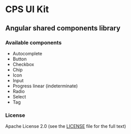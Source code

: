 # CPS UI Kit

## Angular shared components library

### Available components

- Autocomplete
- Button
- Checkbox
- Chip
- Icon
- Input
- Progress linear (indeterminate)
- Radio
- Select
- Tag

### License

Apache License 2.0 (see the [LICENSE](https://github.com/AbsaOSS/cps-shared-ui/blob/master/LICENSE) file for the full text)
